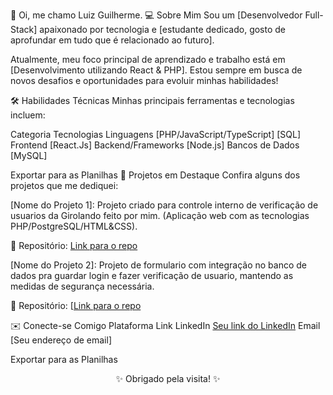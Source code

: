 👋 Oi, me chamo Luiz Guilherme.
💻 Sobre Mim
Sou um [Desenvolvedor Full-Stack] apaixonado por tecnologia e [estudante dedicado, gosto de aprofundar em tudo que é relacionado ao futuro].

Atualmente, meu foco principal de aprendizado e trabalho está em [Desenvolvimento utilizando React & PHP]. Estou sempre em busca de novos desafios e oportunidades para evoluir minhas habilidades!

🛠️ Habilidades Técnicas
Minhas principais ferramentas e tecnologias incluem:

Categoria	Tecnologias
Linguagens	[PHP/JavaScript/TypeScript] [SQL]
Frontend	[React.Js]
Backend/Frameworks	[Node.js]
Bancos de Dados	[MySQL]

Exportar para as Planilhas
🚀 Projetos em Destaque
Confira alguns dos projetos que me dediquei:

[Nome do Projeto 1]: Projeto criado para controle interno de verificação de usuarios da Girolando feito por mim. (Aplicação web com as tecnologias PHP/PostgreSQL/HTML&CSS).

🔗 Repositório: [Link para o repo](https://github.com/guihard1/3-CONGRESSO-GIROLANDO)

[Nome do Projeto 2]: Projeto de formulario com integração no banco de dados pra guardar login e fazer verificação de usuario, mantendo as medidas de segurança necessária.

🔗 Repositório: [[Link para o repo](https://github.com/guihard1/form-project)

✉️ Conecte-se Comigo
Plataforma	Link
LinkedIn	[Seu link do LinkedIn](https://www.linkedin.com/in/luiz-guilherme-campos-rodrigues-da-silva-101723226/)
Email	[Seu endereço de email]

Exportar para as Planilhas
<p align="center">
✨ Obrigado pela visita! ✨
</p>
